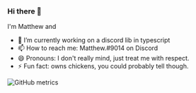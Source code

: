 ### Hi there 👋

I'm Matthew and
- 🔭 I’m currently working on a discord lib in typescript
- 📫 How to reach me: Matthew.#9014 on Discord
- 😄 Pronouns: I don't really mind, just treat me with respect.
- ⚡ Fun fact: owns chickens, you could probably tell though.

![GitHub metrics](https://metrics.lecoq.io/matthewthechickenman?languages=1&gists=1&followup=1)


